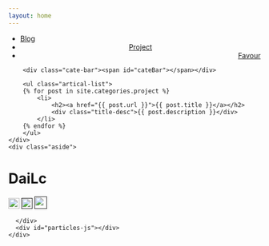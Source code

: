 ```yaml
---
layout: home
---
```


<div class="index-content project">
    <div class="section">
        <ul class="artical-cate">
            <li ><a href="/"><span> Blog</span></a></li>
            <li class="on" style="text-align:center"><a href="/project"><span>Project</span></a></li>
            <li style="text-align:right"><a href="/favour"><span>Favour</span></a></li>
        </ul>

        <div class="cate-bar"><span id="cateBar"></span></div>

        <ul class="artical-list">
        {% for post in site.categories.project %}
            <li>
                <h2><a href="{{ post.url }}">{{ post.title }}</a></h2>
                <div class="title-desc">{{ post.description }}</div>
            </li>
        {% endfor %}
        </ul>
    </div>
    <div class="aside">
 <div class="info-card">
        <h1>DaiLc</h1>
 <a href="https://dailc.github.io/" target="_blank"><img src="https://github.com/favicon.ico" alt="" width="22"/></a>
 <a href="" target="_blank"><img src="http://www.douban.com/favicon.ico" alt="" width="22"/></a>
        <a href="" target="_blank"><img src="http://www.weibo.com/favicon.ico" alt="" width="25"/></a>
       
       
      </div>
      <div id="particles-js"></div>
    </div>
</div>
